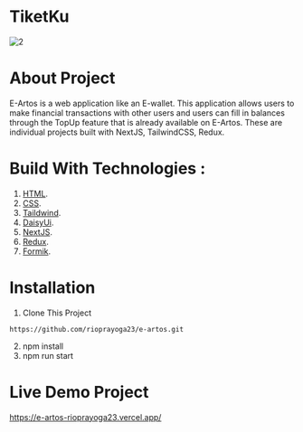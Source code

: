 # TiketKu
![2](https://user-images.githubusercontent.com/105056679/216290890-6e8dcad6-4224-4762-a9b5-9d694b135646.png)

# About Project

E-Artos is a web application like an E-wallet. This application allows users to make financial transactions with other users and users can fill in balances through the TopUp feature that is already available on E-Artos. These are individual projects built with NextJS, TailwindCSS, Redux.

# Build With Technologies : 

1. [HTML](https://developer.mozilla.org/en-US/docs/Web/HTML?retiredLocale=id).
2. [CSS](https://developer.mozilla.org/en-US/docs/Web/CSS).
3. [Taildwind](https://tailwindcss.com/).
4. [DaisyUi](https://daisyui.com/).
5. [NextJS](https://nextjs.org/).
6. [Redux](https://redux-toolkit.js.org/).
7. [Formik](https://formik.org/).

# Installation

1. Clone This Project
```
https://github.com/rioprayoga23/e-artos.git
```
2. npm install
3. npm run start

# Live Demo Project

https://e-artos-rioprayoga23.vercel.app/
